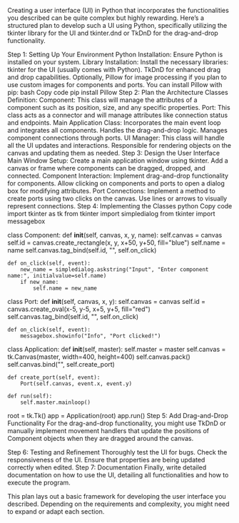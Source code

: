Creating a user interface (UI) in Python that incorporates the functionalities you described can be quite complex but highly rewarding. Here’s a structured plan to develop such a UI using Python, specifically utilizing the tkinter library for the UI and tkinter.dnd or TkDnD for the drag-and-drop functionality.

Step 1: Setting Up Your Environment
Python Installation: Ensure Python is installed on your system.
Library Installation: Install the necessary libraries:
tkinter for the UI (usually comes with Python).
TkDnD for enhanced drag and drop capabilities.
Optionally, Pillow for image processing if you plan to use custom images for components and ports.
You can install Pillow with pip:
bash
Copy code
pip install Pillow
Step 2: Plan the Architecture
Classes Definition:
Component: This class will manage the attributes of a component such as its position, size, and any specific properties.
Port: This class acts as a connector and will manage attributes like connection status and endpoints.
Main Application Class:
Incorporates the main event loop and integrates all components.
Handles the drag-and-drop logic.
Manages component connections through ports.
UI Manager:
This class will handle all the UI updates and interactions.
Responsible for rendering objects on the canvas and updating them as needed.
Step 3: Design the User Interface
Main Window Setup:
Create a main application window using tkinter.
Add a canvas or frame where components can be dragged, dropped, and connected.
Component Interaction:
Implement drag-and-drop functionality for components.
Allow clicking on components and ports to open a dialog box for modifying attributes.
Port Connections:
Implement a method to create ports using two clicks on the canvas.
Use lines or arrows to visually represent connections.
Step 4: Implementing the Classes
python
Copy code
import tkinter as tk
from tkinter import simpledialog
from tkinter import messagebox

class Component:
    def __init__(self, canvas, x, y, name):
        self.canvas = canvas
        self.id = canvas.create_rectangle(x, y, x+50, y+50, fill="blue")
        self.name = name
        self.canvas.tag_bind(self.id, "<Button-1>", self.on_click)

    def on_click(self, event):
        new_name = simpledialog.askstring("Input", "Enter component name:", initialvalue=self.name)
        if new_name:
            self.name = new_name

class Port:
    def __init__(self, canvas, x, y):
        self.canvas = canvas
        self.id = canvas.create_oval(x-5, y-5, x+5, y+5, fill="red")
        self.canvas.tag_bind(self.id, "<Button-1>", self.on_click)

    def on_click(self, event):
        messagebox.showinfo("Info", "Port clicked!")

class Application:
    def __init__(self, master):
        self.master = master
        self.canvas = tk.Canvas(master, width=400, height=400)
        self.canvas.pack()
        self.canvas.bind("<Double-Button-1>", self.create_port)

    def create_port(self, event):
        Port(self.canvas, event.x, event.y)

    def run(self):
        self.master.mainloop()

root = tk.Tk()
app = Application(root)
app.run()
Step 5: Add Drag-and-Drop Functionality
For the drag-and-drop functionality, you might use TkDnD or manually implement movement handlers that update the positions of Component objects when they are dragged around the canvas.

Step 6: Testing and Refinement
Thoroughly test the UI for bugs.
Check the responsiveness of the UI.
Ensure that properties are being updated correctly when edited.
Step 7: Documentation
Finally, write detailed documentation on how to use the UI, detailing all functionalities and how to execute the program.

This plan lays out a basic framework for developing the user interface you described. Depending on the requirements and complexity, you might need to expand or adapt each section.